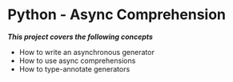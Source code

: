 # Python - Async Comprehension

**_This project covers the following concepts_**

- How to write an asynchronous generator
- How to use async comprehensions
- How to type-annotate generators
